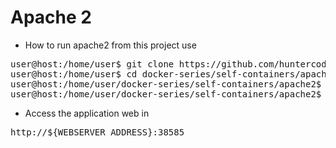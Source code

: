 # Apache 2

- How to run apache2 from this project use

<pre>
user@host:/home/user$ git clone https://github.com/huntercodexs/docker-series.git .
user@host:/home/user$ cd docker-series/self-containers/apache2
user@host:/home/user/docker-series/self-containers/apache2$ docker-compose up --build (in first time)
user@host:/home/user/docker-series/self-containers/apache2$ docker-compose start (in the next times)
</pre>

- Access the application web in

<pre>
http://${WEBSERVER_ADDRESS}:38585
</pre>